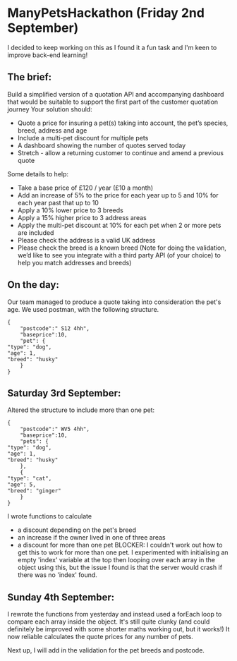 # ManyPetsHackathon (Friday 2nd September)

I decided to keep working on this as I found it a fun task and I'm keen to improve back-end learning!

## The brief:
Build a simplified version of a quotation API and accompanying dashboard that would be suitable to support the first part of the customer quotation journey
Your solution should:

- Quote a price for insuring a pet(s) taking into account, the pet’s species, breed, address and age
- Include a multi-pet discount for multiple pets
- A dashboard showing the number of quotes served today
- Stretch - allow a returning customer to continue and amend a previous quote

Some details to help:

- Take a base price of £120 / year (£10 a month)
- Add an increase of 5% to the price for each year up to 5 and 10% for each year past that up to 10
- Apply a 10% lower price to 3 breeds
- Apply a 15% higher price to 3 address areas
- Apply the multi-pet discount at 10% for each pet when 2 or more pets are included
- Please check the address is a valid UK address
- Please check the breed is a known breed
(Note for doing the validation, we’d like to see you integrate with a third party API (of your choice) to help you match addresses and breeds)

## On the day:
Our team managed to produce a quote taking into consideration the pet's age.
We used postman, with the following structure.

```
{
    "postcode":" S12 4hh",
    "baseprice":10,
    "pet": {
"type": "dog",
"age": 1,
"breed": "husky"
    }
}
```   
## Saturday 3rd September:

Altered the structure to include more than one pet:

```
{
    "postcode":" WV5 4hh",
    "baseprice":10,
    "pets": {
"type": "dog",
"age": 1,
"breed": "husky"
    },
    {
"type": "cat",
"age": 5,
"breed": "ginger"
    }
}
```

I wrote functions to calculate
- a discount depending on the pet's breed
- an increase if the owner lived in one of three areas
- a discount for more than one pet
BLOCKER: I couldn't work out how to get this to work for more than one pet. I experimented with initialising an empty 'index' variable at the top then looping over each array in the object using this, but the issue I found is that the server would crash if there was no 'index' found.

## Sunday 4th September:

I rewrote the functions from yesterday and instead used a forEach loop to compare each array inside the object. It's still quite clunky (and could definitely be improved with some shorter maths working out, but it works!) It now reliable calculates the quote prices for any number of pets.

Next up, I will add in the validation for the pet breeds and postcode.

